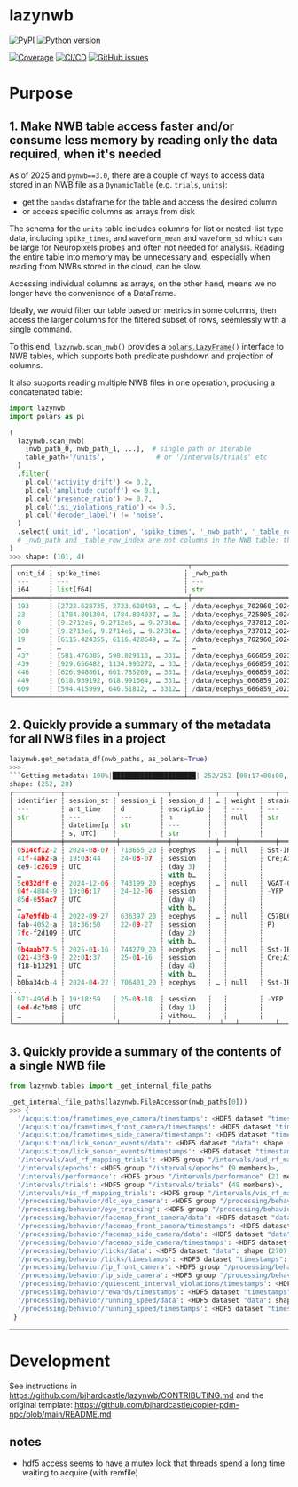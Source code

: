 # lazynwb


[![PyPI](https://img.shields.io/pypi/v/lazynwb.svg?label=PyPI&color=blue)](https://pypi.org/project/lazynwb/)
[![Python version](https://img.shields.io/pypi/pyversions/lazynwb)](https://pypi.org/project/lazynwb/)

[![Coverage](https://img.shields.io/codecov/c/github/AllenInstitute/lazynwb?logo=codecov)](https://app.codecov.io/github/AllenInstitute/lazynwb)
[![CI/CD](https://img.shields.io/github/actions/workflow/status/bjhardcastle/lazynwb/publish.yml?label=CI/CD&logo=github)](https://github.com/bjhardcastle/lazynwb/actions/workflows/publish.yml)
[![GitHub issues](https://img.shields.io/github/issues/bjhardcastle/lazynwb?logo=github)](https://github.com/bjhardcastle/lazynwb/issues)


# Purpose

## 1. Make NWB table access faster and/or consume less memory by reading only the data required, when it's needed

As of 2025 and `pynwb==3.0`, there are a couple of ways to access data stored in an NWB file as a
`DynamicTable` (e.g. `trials`, `units`):
-  get the `pandas` dataframe for the table and access the desired column
-  or access specific columns as arrays from disk

The schema for the  `units` table includes columns for list or nested-list type data, including
`spike_times`, and `waveform_mean` and `waveform_sd` which can be large for Neuropixels probes and
often not needed for analysis. Reading the entire table into memory may be unnecessary and,
especially when reading from NWBs stored in the cloud, can be slow.

Accessing individual columns as arrays, on the other hand, means we no longer have the convenience
of a DataFrame.

Ideally, we would filter our table based on metrics in some columns, then access the larger
columns for the filtered subset of rows, seemlessly with a single command.

To this end, `lazynwb.scan_nwb()` provides a
[`polars.LazyFrame()`](https://docs.pola.rs/api/python/stable/reference/lazyframe/index.html)
interface to NWB tables, which
supports both predicate pushdown and
projection of columns. 

It also supports reading multiple NWB files in one operation, producing a
concatenated table:

```python
import lazynwb
import polars as pl

(
  lazynwb.scan_nwb(
    [nwb_path_0, nwb_path_1, ...],  # single path or iterable
    table_path='/units',             # or '/intervals/trials' etc
  )
  .filter(
    pl.col('activity_drift') <= 0.2,
    pl.col('amplitude_cutoff') <= 0.1,
    pl.col('presence_ratio') >= 0.7,
    pl.col('isi_violations_ratio') <= 0.5,
    pl.col('decoder_label') != 'noise',
  )
  .select('unit_id', 'location', 'spike_times', '_nwb_path', '_table_row_index')
  # _nwb_path and _table_row_index are not columns in the NWB table: they're added to identify source of each row in a table that spans multiple NWBs
)
>>> shape: (101, 4)
┌─────────┬──────────────────────────────────┬──────────────────────────────────┬──────────────┐
│ unit_id ┆ spike_times                     ┆ _nwb_path                       ┆ _table_index │
│ ---     ┆ ---                             ┆ ---                             ┆ ---          │
│ i64     ┆ list[f64]                       ┆ str                             ┆ u32          │
╞═════════╪══════════════════════════════════╪══════════════════════════════════╪══════════════╡
│ 193     ┆ [2722.628735, 2723.620493, … 4… ┆ /data/ecephys_702960_2024-03-1… ┆ 5            │
│ 23      ┆ [1784.801304, 1784.804037, … 3… ┆ /data/ecephys_725805_2024-07-1… ┆ 4            │
│ 0       ┆ [9.2712e6, 9.2712e6, … 9.2731e… ┆ /data/ecephys_737812_2024-08-0… ┆ 0            │
│ 300     ┆ [9.2713e6, 9.2714e6, … 9.2731e… ┆ /data/ecephys_737812_2024-08-0… ┆ 6            │
│ 19      ┆ [6115.424355, 6116.428649, … 7… ┆ /data/ecephys_702960_2024-03-1… ┆ 5            │
│ …       ┆ …                               ┆ …                               ┆ …            │
│ 437     ┆ [581.476385, 598.829113, … 331… ┆ /data/ecephys_666859_2023-06-1… ┆ 40           │
│ 439     ┆ [929.656482, 1134.993272, … 33… ┆ /data/ecephys_666859_2023-06-1… ┆ 41           │
│ 446     ┆ [626.940861, 661.785209, … 331… ┆ /data/ecephys_666859_2023-06-1… ┆ 42           │
│ 449     ┆ [618.939192, 618.991564, … 331… ┆ /data/ecephys_666859_2023-06-1… ┆ 43           │
│ 609     ┆ [594.415999, 646.51812, … 3312… ┆ /data/ecephys_666859_2023-06-1… ┆ 44           │
└─────────┴─────────────────────────────────┴─────────────────────────────────┴──────────────┘
```

## 2. Quickly provide a summary of the metadata for all NWB files in a project
```python
lazynwb.get_metadata_df(nwb_paths, as_polars=True)
>>>
```Getting metadata: 100%|█████████████████████| 252/252 [00:17<00:00, 14.51file/s]
shape: (252, 28)
┌────────────┬─────────────┬────────────┬───────────┬────┬─────────┬────────────┬───────────┬───────────┐
│ identifier ┆ session_st ┆ session_i ┆ session_d ┆ … ┆ weight ┆ strain    ┆ date_of_b ┆ _nwb_path │
│ ---        ┆ art_time   ┆ d         ┆ escriptio ┆   ┆ ---    ┆ ---       ┆ irth      ┆ ---       │
│ str        ┆ ---        ┆ ---       ┆ n         ┆   ┆ null   ┆ str       ┆ ---       ┆ str       │
│            ┆ datetime[μ ┆ str       ┆ ---       ┆   ┆        ┆           ┆ datetime[ ┆           │
│            ┆ s, UTC]    ┆           ┆ str       ┆   ┆        ┆           ┆ μs, UTC]  ┆           │
╞════════════╪═════════════╪════════════╪═══════════╪════╪═════════╪════════════╪═══════════╪═══════════╡
│ 0514cf12-2 ┆ 2024-08-07 ┆ 713655_20 ┆ ecephys   ┆ … ┆ null   ┆ Sst-IRES- ┆ 2023-11-2 ┆ /data/dyn │
│ 41f-4ab2-a ┆ 19:03:44   ┆ 24-08-07  ┆ session   ┆   ┆        ┆ Cre;Ai32  ┆ 3         ┆ amicrouti │
│ ce9-1c2619 ┆ UTC        ┆           ┆ (day 3)   ┆   ┆        ┆           ┆ 08:00:00  ┆ ng_datacu │
│ …          ┆            ┆           ┆ with b…   ┆   ┆        ┆           ┆ UTC       ┆ be_…      │
│ 5c032dff-e ┆ 2024-12-06 ┆ 743199_20 ┆ ecephys   ┆ … ┆ null   ┆ VGAT-ChR2 ┆ 2024-05-1 ┆ /data/dyn │
│ 04f-4884-9 ┆ 19:06:17   ┆ 24-12-06  ┆ session   ┆   ┆        ┆ -YFP      ┆ 8         ┆ amicrouti │
│ 85d-055ac7 ┆ UTC        ┆           ┆ (day 4)   ┆   ┆        ┆           ┆ 07:00:00  ┆ ng_datacu │
│ …          ┆            ┆           ┆ with b…   ┆   ┆        ┆           ┆ UTC       ┆ be_…      │
│ 4a7e9fdb-4 ┆ 2022-09-27 ┆ 636397_20 ┆ ecephys   ┆ … ┆ null   ┆ C57BL6J(N ┆ 2022-06-0 ┆ /data/dyn │
│ fab-4052-a ┆ 18:36:50   ┆ 22-09-27  ┆ session   ┆   ┆        ┆ P)        ┆ 2         ┆ amicrouti │
│ 7fc-f2d109 ┆ UTC        ┆           ┆ (day 2)   ┆   ┆        ┆           ┆ 07:00:00  ┆ ng_datacu │
│ …          ┆            ┆           ┆ with b…   ┆   ┆        ┆           ┆ UTC       ┆ be_…      │
│ 9b4aab77-5 ┆ 2025-01-16 ┆ 744279_20 ┆ ecephys   ┆ … ┆ null   ┆ Sst-IRES- ┆ 2024-05-2 ┆ /data/dyn │
│ 021-43f3-9 ┆ 22:01:37   ┆ 25-01-16  ┆ session   ┆   ┆        ┆ Cre;Ai32  ┆ 5         ┆ amicrouti │
│ f18-b13291 ┆ UTC        ┆           ┆ (day 4)   ┆   ┆        ┆           ┆ 07:00:00  ┆ ng_datacu │
│ …          ┆            ┆           ┆ with b…   ┆   ┆        ┆           ┆ UTC       ┆ be_…      │
│ b0ba34cb-4 ┆ 2024-04-22 ┆ 706401_20 ┆ ecephys   ┆ … ┆ null   ┆ Sst-IRES- ┆ 2023-10-0 ┆ /data/dyn │
...
│ 971-495d-b ┆ 19:18:59   ┆ 25-03-18  ┆ session   ┆   ┆        ┆ -YFP      ┆ 6         ┆ amicrouti │
│ 6ed-dc7b08 ┆ UTC        ┆           ┆ (day 1)   ┆   ┆        ┆           ┆ 07:00:00  ┆ ng_datacu │
│ …          ┆            ┆           ┆ withou…   ┆   ┆        ┆           ┆ UTC       ┆ be_…      │
└────────────┴─────────────┴────────────┴────────────┴───┴─────────┴───────────┴────────────┴───────────┘
```

## 3. Quickly provide a summary of the contents of a single NWB file
```python
from lazynwb.tables import _get_internal_file_paths

_get_internal_file_paths(lazynwb.FileAccessor(nwb_paths[0]))
>>> {
  '/acquisition/frametimes_eye_camera/timestamps': <HDF5 dataset "timestamps": shape (267399,), type "<f8">,
  '/acquisition/frametimes_front_camera/timestamps': <HDF5 dataset "timestamps": shape (267204,), type "<f8">,
  '/acquisition/frametimes_side_camera/timestamps': <HDF5 dataset "timestamps": shape (267374,), type "<f8">,
  '/acquisition/lick_sensor_events/data': <HDF5 dataset "data": shape (2734,), type "<f8">,
  '/acquisition/lick_sensor_events/timestamps': <HDF5 dataset "timestamps": shape (2734,), type "<f8">,
  '/intervals/aud_rf_mapping_trials': <HDF5 group "/intervals/aud_rf_mapping_trials" (10 members)>,
  '/intervals/epochs': <HDF5 group "/intervals/epochs" (9 members)>,
  '/intervals/performance': <HDF5 group "/intervals/performance" (21 members)>,
  '/intervals/trials': <HDF5 group "/intervals/trials" (48 members)>,
  '/intervals/vis_rf_mapping_trials': <HDF5 group "/intervals/vis_rf_mapping_trials" (12 members)>,
  '/processing/behavior/dlc_eye_camera': <HDF5 group "/processing/behavior/dlc_eye_camera" (110 members)>,
  '/processing/behavior/eye_tracking': <HDF5 group "/processing/behavior/eye_tracking" (26 members)>,
  '/processing/behavior/facemap_front_camera/data': <HDF5 dataset "data": shape (267204, 500), type "<f4">,
  '/processing/behavior/facemap_front_camera/timestamps': <HDF5 dataset "timestamps": shape (267204,), type "<f8">,
  '/processing/behavior/facemap_side_camera/data': <HDF5 dataset "data": shape (267374, 500), type "<f4">,
  '/processing/behavior/facemap_side_camera/timestamps': <HDF5 dataset "timestamps": shape (267374,), type "<f8">,
  '/processing/behavior/licks/data': <HDF5 dataset "data": shape (2707,), type "<f8">,
  '/processing/behavior/licks/timestamps': <HDF5 dataset "timestamps": shape (2707,), type "<f8">,
  '/processing/behavior/lp_front_camera': <HDF5 group "/processing/behavior/lp_front_camera" (57 members)>,
  '/processing/behavior/lp_side_camera': <HDF5 group "/processing/behavior/lp_side_camera" (57 members)>,
  '/processing/behavior/quiescent_interval_violations/timestamps': <HDF5 dataset "timestamps": shape (131,), type "<f8">,
  '/processing/behavior/rewards/timestamps': <HDF5 dataset "timestamps": shape (130,), type "<f8">,
  '/processing/behavior/running_speed/data': <HDF5 dataset "data": shape (251998,), type "<f8">,
  '/processing/behavior/running_speed/timestamps': <HDF5 dataset "timestamps": shape (251998,), type "<f8">
 }
```

---

# Development
See instructions in https://github.com/bjhardcastle/lazynwb/CONTRIBUTING.md and the original template: https://github.com/bjhardcastle/copier-pdm-npc/blob/main/README.md

## notes

- hdf5 access seems to have a mutex lock that threads spend a long time waiting to
  acquire (with remfile)
